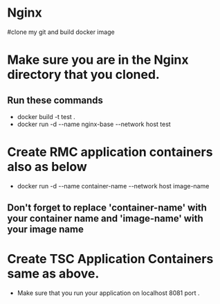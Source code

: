# Nginx
#clone my git and build docker image

# Make sure you are in the Nginx directory that you cloned.
## Run these commands
- docker build -t test .
- docker run -d --name nginx-base --network host test
# Create RMC application containers also as below
- docker run -d --name container-name --network host image-name
## Don't forget to replace 'container-name' with your container name and 'image-name' with your image name
# Create TSC Application Containers same as above.
- Make sure that you run your application on localhost 8081 port .

